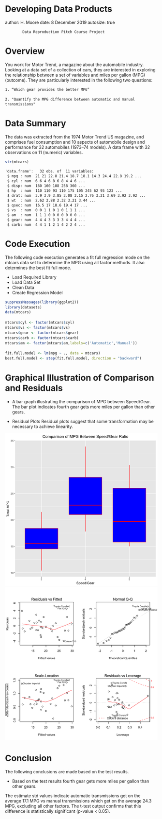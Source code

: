 Developing Data Products
========================================================
author: H. Moore
date: 8 December 2019
autosize: true

```
        Data Reproduction Pitch Course Project
```




Overview
========================================================

You work for Motor Trend, a magazine about the automobile industry. Looking at a data set of a collection of cars, they are interested in exploring the relationship between a set of variables and miles per gallon (MPG) (outcome). They are particularly interested in the following two questions:

    1. “Which gear provides the better MPG”
    
    2. "Quantify the MPG difference between automatic and manual transmissions" 
    

Data Summary
========================================================
The data was extracted from the 1974 Motor Trend US magazine, and comprises fuel consumption and 10 aspects of automobile design and performance for 32 automobiles (1973–74 models). A data frame with 32 observations on 11 (numeric) variables.


```r
str(mtcars)
```

```
'data.frame':	32 obs. of  11 variables:
 $ mpg : num  21 21 22.8 21.4 18.7 18.1 14.3 24.4 22.8 19.2 ...
 $ cyl : num  6 6 4 6 8 6 8 4 4 6 ...
 $ disp: num  160 160 108 258 360 ...
 $ hp  : num  110 110 93 110 175 105 245 62 95 123 ...
 $ drat: num  3.9 3.9 3.85 3.08 3.15 2.76 3.21 3.69 3.92 3.92 ...
 $ wt  : num  2.62 2.88 2.32 3.21 3.44 ...
 $ qsec: num  16.5 17 18.6 19.4 17 ...
 $ vs  : num  0 0 1 1 0 1 0 1 1 1 ...
 $ am  : num  1 1 1 0 0 0 0 0 0 0 ...
 $ gear: num  4 4 4 3 3 3 3 4 4 4 ...
 $ carb: num  4 4 1 1 2 1 4 2 2 4 ...
```


Code Execution
========================================================
The following code execution generates a fit full regression mode on the mtcars data set to determine the MPG using all factor methods. It also determines the best fit full mode.

- Load Required Library 
- Load Data Set
- Clean Data
- Create Regression Model


```r
suppressMessages(library(ggplot2))
library(datasets)
data(mtcars)

mtcars$cyl <- factor(mtcars$cyl)
mtcars$vs <- factor(mtcars$vs)
mtcars$gear <- factor(mtcars$gear)
mtcars$carb <- factor(mtcars$carb)
mtcars$am <- factor(mtcars$am,labels=c('Automatic','Manual'))

fit.full.model <- lm(mpg ~ ., data = mtcars)
best.full.model <- step(fit.full.model, direction = "backward")
```


Graphical Illustration of Comparison and Residuals
========================================================

- A bar graph illustrating the comparison of MPG between Speed/Gear.
The bar plot indicates fourth gear gets more miles per gallon than other gears. 

- Residual Plots
Residual plots suggest that some transformation may be necessary to achieve linearity.

![plot of chunk unnamed-chunk-3](CourseProjectDataReprod-figure/unnamed-chunk-3-1.png)![plot of chunk unnamed-chunk-3](CourseProjectDataReprod-figure/unnamed-chunk-3-2.png)


Conclusion
========================================================
The following conclusions are made based on the test results.

- Based on the test results fourth gear gets more miles per gallon than other gears.

The estimate std values indicate automatic transmissions get on the average 17.1 MPG vs manual transmissions which get on the average 24.3 MPG, excluding all other factors. The t-test output confirms that this difference is statistically significant (p-value < 0.05).
